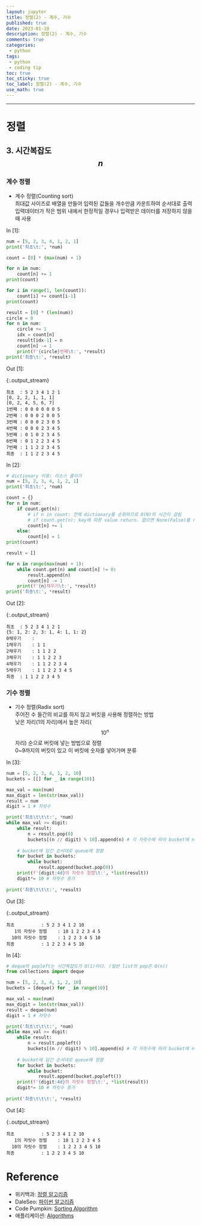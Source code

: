 ```yaml
---
layout: jupyter
title: 정렬(2) - 계수, 기수
published: true
date: 2023-01-10
description: 정렬(2) - 계수, 기수
comments: true
categories:
 - python
tags:
 - python
 - coding tip
toc: true
toc_sticky: true
toc_label: 정렬(2) - 계수, 기수
use_math: true
---
```

---
# 정렬

## 3. 시간복잡도 $$n$$

### 계수 정렬

* 계수 정렬(Counting sort)  
	최대값 사이즈로 배열을 만들어 입력된 값들을 개수만큼 카운트하여 순서대로 출력  
	입력데이터가 작은 범위 내에서 한정적일 경우나 입력받은 데이터를 저장하지 않을 때 사용

<div class="in_prompt">
In&nbsp;[1]:
</div>

<div class="input_area" markdown="1">

```python
num = [5, 2, 3, 4, 1, 2, 1]
print('최초\t:', *num)

count = [0] * (max(num) + 1)

for n in num:
    count[n] += 1
print(count)

for i in range(1, len(count)):
    count[i] += count[i-1]
print(count)

result = [0] * (len(num))
circle = 0
for n in num:
    circle += 1
    idx = count[n]
    result[idx-1] = n
    count[n] -= 1
    print(f'{circle}번째\t:', *result)
print('최종\t:', *result)
```

</div>

<div class="output_prompt">
Out&nbsp;[1]:
</div>

{:.output_stream}

```
최초	: 5 2 3 4 1 2 1
[0, 2, 2, 1, 1, 1]
[0, 2, 4, 5, 6, 7]
1번째	: 0 0 0 0 0 0 5
2번째	: 0 0 0 2 0 0 5
3번째	: 0 0 0 2 3 0 5
4번째	: 0 0 0 2 3 4 5
5번째	: 0 1 0 2 3 4 5
6번째	: 0 1 2 2 3 4 5
7번째	: 1 1 2 2 3 4 5
최종	: 1 1 2 2 3 4 5

```

<div class="in_prompt">
In&nbsp;[2]:
</div>

<div class="input_area" markdown="1">

```python
# dictionary 이용: 리소스 줄이기
num = [5, 2, 3, 4, 1, 2, 1]
print('최초\t:', *num)

count = {}
for n in num:
    if count.get(n):
        # if n in count: 전체 dictionary를 순회하므로 O(N)의 시간이 걸림
        # if count.get(n): key에 따른 value return. 없으면 None(False)를 return. O(1)의 시간이 걸림
        count[n] += 1
    else:
        count[n] = 1
print(count)

result = []

for n in range(max(num) + 1):
    while count.get(n) and count[n] != 0:
        result.append(n)
        count[n] -= 1
    print(f'{n}채우기\t:', *result)
print('최종\t:', *result)
```

</div>

<div class="output_prompt">
Out&nbsp;[2]:
</div>

{:.output_stream}

```
최초	: 5 2 3 4 1 2 1
{5: 1, 2: 2, 3: 1, 4: 1, 1: 2}
0채우기	:
1채우기	: 1 1
2채우기	: 1 1 2 2
3채우기	: 1 1 2 2 3
4채우기	: 1 1 2 2 3 4
5채우기	: 1 1 2 2 3 4 5
최종	: 1 1 2 2 3 4 5

```

### 기수 정렬

* 기수 정렬(Radix sort)  
    주어진 수 들간의 비교를 하지 않고 버킷을 사용해 정렬하는  방법  
    낮은 자리(1의 자리)에서 높은 자리($$10^n$$ 자리) 순으로 버킷에 넣는 방법으로 정렬  
    0~9까지의 버킷이 있고 이 버킷에 숫자를 넣어가며 분류

<div class="in_prompt">
In&nbsp;[3]:
</div>

<div class="input_area" markdown="1">

```python
num = [5, 2, 3, 4, 1, 2, 10]
buckets = [[] for _ in range(10)]

max_val = max(num)
max_digit = len(str(max_val))
result = num
digit = 1 # 자릿수

print('최초\t\t\t:', *num)
while max_val >= digit:
    while result:
        n = result.pop(0)
        buckets[(n // digit) % 10].append(n) # 각 자릿수에 따라 bucket에 n을 넣음
    
    # bucket에 담긴 순서대로 queue에 정렬
    for bucket in buckets:
        while bucket:
            result.append(bucket.pop(0))
    print(f'{digit:4d}의 자릿수 정렬\t:', *list(result))
    digit*= 10 # 자릿수 증가
    
print('최종\t\t\t:', *result)
```

</div>

<div class="output_prompt">
Out&nbsp;[3]:
</div>

{:.output_stream}

```
최초			: 5 2 3 4 1 2 10
   1의 자릿수 정렬	: 10 1 2 2 3 4 5
  10의 자릿수 정렬	: 1 2 2 3 4 5 10
최종			: 1 2 2 3 4 5 10

```

<div class="in_prompt">
In&nbsp;[4]:
</div>

<div class="input_area" markdown="1">

```python
# deque의 popleft는 시간복잡도가 O(1)이다. (일반 list의 pop은 O(n))
from collections import deque

num = [5, 2, 3, 4, 1, 2, 10]
buckets = [deque() for _ in range(10)]

max_val = max(num)
max_digit = len(str(max_val))
result = deque(num)
digit = 1 # 자릿수

print('최초\t\t\t:', *num)
while max_val >= digit:
    while result:
        n = result.popleft()
        buckets[(n // digit) % 10].append(n) # 각 자릿수에 따라 bucket에 n을 넣음
    
    # bucket에 담긴 순서대로 queue에 정렬
    for bucket in buckets:
        while bucket:
            result.append(bucket.popleft())
    print(f'{digit:4d}의 자릿수 정렬\t:', *list(result))
    digit*= 10 # 자릿수 증가
    
print('최종\t\t\t:', *result)
```

</div>

<div class="output_prompt">
Out&nbsp;[4]:
</div>

{:.output_stream}

```
최초			: 5 2 3 4 1 2 10
   1의 자릿수 정렬	: 10 1 2 2 3 4 5
  10의 자릿수 정렬	: 1 2 2 3 4 5 10
최종			: 1 2 2 3 4 5 10

```

# Reference

* 위키백과: [정렬 알고리즘](https://ko.wikipedia.org/wiki/%EC%A0%95%EB%A0%AC_%EC%95%8C%EA%B3%A0%EB%A6%AC%EC%A6%98)
* DaleSeo: [파이썬 알고리즘](https://www.daleseo.com/?tag=Python&page=4)
* Code Pumpkin: [Sorting Algorithm](https://codepumpkin.com/bubble-sort/)
* 애플리케이션: [Algorithms](http://algorithm.wiki/ko/app/)
